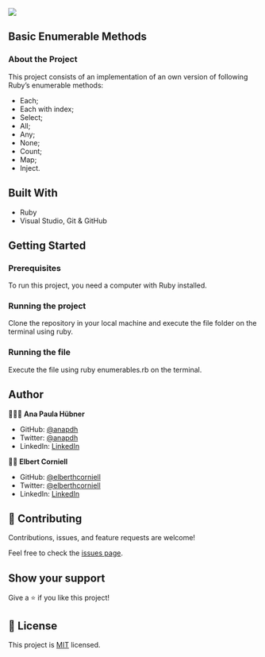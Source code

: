 
![](https://img.shields.io/badge/Microverse-blueviolet)


## Basic Enumerable Methods

### About the Project

This project consists of an implementation of an own version of following Ruby’s enumerable methods:

- Each;
- Each with index;
- Select;
- All;
- Any;
- None;
- Count;
- Map;
- Inject.


## Built With

- Ruby
- Visual Studio, Git & GitHub


## Getting Started

### Prerequisites
To run this project, you need a computer with Ruby installed.

### Running the project
Clone the repository in your local machine and execute the file folder on the terminal using ruby.

### Running the file
Execute the file using ruby enumerables.rb on the terminal.


## Author

👩🏼‍💻 **Ana Paula Hübner**

- GitHub: [@anapdh](https://github.com/anapdh)
- Twitter: [@anapdh](https://twitter.com/anapdh)
- LinkedIn: [LinkedIn](https://www.linkedin.com/in/ana-paula-hübner-7a9484181)

👨‍💻 **Elbert Corniell**

- GitHub: [@elberthcorniell](https://github.com/elberthcorniell)
- Twitter: [@elberthcorniell](https://twitter.com/elberthcorniell)
- LinkedIn: [LinkedIn](https://www.linkedin.com/in/elbert-corniell-989183159/)


## 🤝 Contributing

Contributions, issues, and feature requests are welcome!

Feel free to check the [issues page](https://github.com/anapdh/enumerable-methods/issues).


## Show your support

Give a ⭐️ if you like this project!


## 📝 License

This project is [MIT](./LICENSE) licensed.